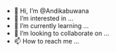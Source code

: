 - 👋 Hi, I’m @Andikabuwana
- 👀 I’m interested in ...
- 🌱 I’m currently learning ...
- 💞️ I’m looking to collaborate on ...
- 📫 How to reach me ...

<!---
Andikabuwana/Andikabuwana is a ✨ special ✨ repository because its `README.md` (this file) appears on your GitHub profile.
You can click the Preview link to take a look at your changes.
--->
